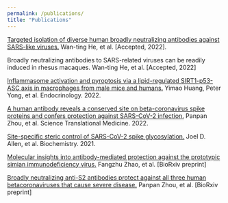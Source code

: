 ```yaml
---
permalink: /publications/
title: "Publications"
---
```

<a href="https://www.ncbi.nlm.nih.gov/pmc/articles/PMC8845431/">Targeted isolation  of diverse human broadly  neutralizing  antibodies against SARS-like viruses.</a> Wan-ting He, et al. [Accepted, 2022]. 

Broadly neutralizing antibodies to SARS-related viruses can be readily induced in rhesus macaques. Wan-ting He, et al. [Accepted, 2022]

<a href="https://academic.oup.com/endo/article/163/4/bqac014/6523230">Inflammasome activation and pyroptosis via a lipid-regulated SIRT1-p53-ASC axis in macrophages from male mice and humans.</a> Yimao Huang, Peter Yong, et al. Endocrinology. 2022. 

<a href="https://academic.oup.com/endo/article/163/4/bqac014/6523230">A human antibody reveals a conserved site on beta-coronavirus spike proteins and confers protection against SARS-CoV-2 infection.</a> Panpan Zhou, et al. Science Translational Medicine. 2022.

<a href="https://pubs.acs.org/doi/10.1021/acs.biochem.1c00279">Site-specific steric control of SARS-CoV-2 spike glycosylation.</a> Joel D. Allen, et al. Biochemistry. 2021.

<a href="https://www.biorxiv.org/content/10.1101/2021.12.22.473937v1">Molecular insights into antibody-mediated protection against the prototypic simian immunodeficiency virus.</a> Fangzhu Zhao, et al. [BioRxiv preprint]

<a href="https://www.ncbi.nlm.nih.gov/pmc/articles/PMC8923106/">Broadly neutralizing anti-S2 antibodies protect against all three human betacoronaviruses that cause severe disease.</a> Panpan Zhou, et al. [BioRxiv preprint]
